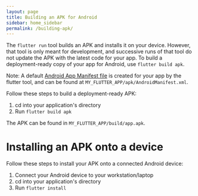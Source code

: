 ```yaml
---
layout: page
title: Building an APK for Android
sidebar: home_sidebar
permalink: /building-apk/
---
```


The `flutter run` tool builds an APK and installs it on your
device. However, that tool is only meant for development, and
successive runs of that tool do not update the APK
with the latest code for your app. To build a deployment-ready copy
of your app for Android, use `flutter build apk`.

Note: A default [Android App Manifest file][manifest]
is created for your app by the flutter tool, and can be found at
`MY_FLUTTER_APP/apk/AndroidManifest.xml`.

Follow these steps to build a deployment-ready APK:

1. cd into your application's directory
2. Run `flutter build apk`

The APK can be found in `MY_FLUTTER_APP/build/app.apk`.

# Installing an APK onto a device

Follow these steps to install your APK onto a connected Android device:

1. Connect your Android device to your workstation/laptop
2. cd into your application's directory
3. Run `flutter install`

[manifest]: http://developer.android.com/guide/topics/manifest/manifest-intro.html